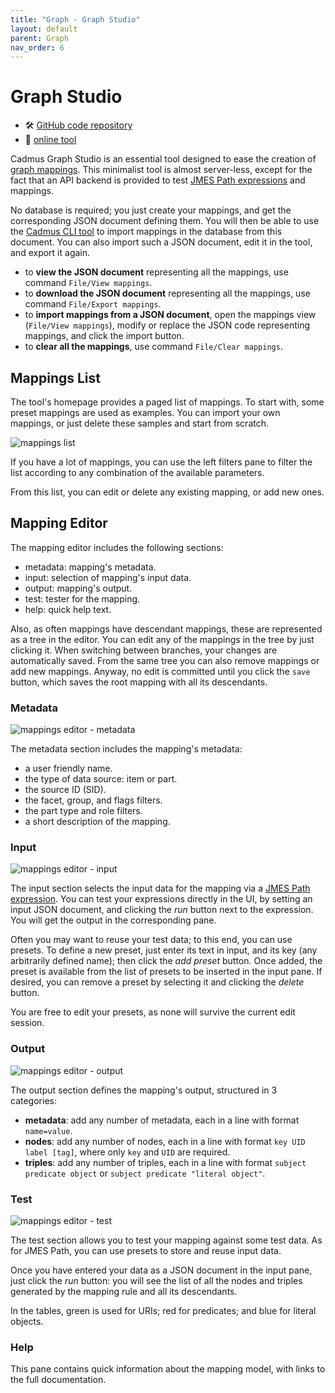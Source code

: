 ```yaml
---
title: "Graph - Graph Studio"
layout: default
parent: Graph
nav_order: 6
---
```


# Graph Studio

- 🛠️ [GitHub code repository](https://github.com/vedph/cadmus-graph-studio-app)
- 💼 [online tool](https://cadmus-graph-studio.fusi-soft.com/)

Cadmus Graph Studio is an essential tool designed to ease the creation of [graph mappings](mappings.md). This minimalist tool is almost server-less, except for the fact that an API backend is provided to test [JMES Path expressions](https://jmespath.org) and mappings.

No database is required; you just create your mappings, and get the corresponding JSON document defining them. You will then be able to use the [Cadmus CLI tool](https://github.com/vedph/cadmus_tool) to import mappings in the database from this document. You can also import such a JSON document, edit it in the tool, and export it again.

- to **view the JSON document** representing all the mappings, use command `File/View mappings`.
- to **download the JSON document** representing all the mappings, use command `File/Export mappings`.
- to **import mappings from a JSON document**, open the mappings view (`File/View mappings`), modify or replace the JSON code representing mappings, and click the import button.
- to **clear all the mappings**, use command `File/Clear mappings`.

## Mappings List

The tool's homepage provides a paged list of mappings. To start with, some preset mappings are used as examples. You can import your own mappings, or just delete these samples and start from scratch.

![mappings list](img/gs-mapping-list.png)

If you have a lot of mappings, you can use the left filters pane to filter the list according to any combination of the available parameters.

From this list, you can edit or delete any existing mapping, or add new ones.

## Mapping Editor

The mapping editor includes the following sections:

- metadata: mapping's metadata.
- input: selection of mapping's input data.
- output: mapping's output.
- test: tester for the mapping.
- help: quick help text.

Also, as often mappings have descendant mappings, these are represented as a tree in the editor. You can edit any of the mappings in the tree by just clicking it. When switching between branches, your changes are automatically saved. From the same tree you can also remove mappings or add new mappings. Anyway, no edit is committed until you click the `save` button, which saves the root mapping with all its descendants.

### Metadata

![mappings editor - metadata](img/gs-editor-metadata.png)

The metadata section includes the mapping's metadata:

- a user friendly name.
- the type of data source: item or part.
- the source ID (SID).
- the facet, group, and flags filters.
- the part type and role filters.
- a short description of the mapping.

### Input

![mappings editor - input](img/gs-editor-input.png)

The input section selects the input data for the mapping via a [JMES Path expression](https://jmespath.org). You can test your expressions directly in the UI, by setting an input JSON document, and clicking the _run_ button next to the expression. You will get the output in the corresponding pane.

Often you may want to reuse your test data; to this end, you can use presets. To define a new preset, just enter its text in input, and its key (any arbitrarily defined name); then click the _add preset_ button. Once added, the preset is available from the list of presets to be inserted in the input pane. If desired, you can remove a preset by selecting it and clicking the _delete_ button.

You are free to edit your presets, as none will survive the current edit session.

### Output

![mappings editor - output](img/gs-editor-output.png)

The output section defines the mapping's output, structured in 3 categories:

- **metadata**: add any number of metadata, each in a line with format `name=value`.
- **nodes**: add any number of nodes, each in a line with format `key UID label [tag]`, where only `key` and `UID` are required.
- **triples**: add any number of triples, each in a line with format `subject predicate object` or `subject predicate "literal object"`.

### Test

![mappings editor - test](img/gs-editor-test.png)

The test section allows you to test your mapping against some test data. As for JMES Path, you can use presets to store and reuse input data.

Once you have entered your data as a JSON document in the input pane, just click the _run_ button: you will see the list of all the nodes and triples generated by the mapping rule and all its descendants.

In the tables, green is used for URIs; red for predicates; and blue for literal objects.

### Help

This pane contains quick information about the mapping model, with links to the full documentation.
